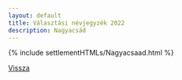 ```yaml
---
layout: default
title: Választási névjegyzék 2022
description: Nagyacsád
---
```


{% include settlementHTMLs/Nagyacsaad.html %}

[Vissza](../)